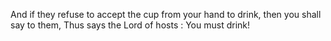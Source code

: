 And if they refuse to accept the cup from your hand to drink, then you shall say to them, Thus says the Lord of hosts : You must drink!

